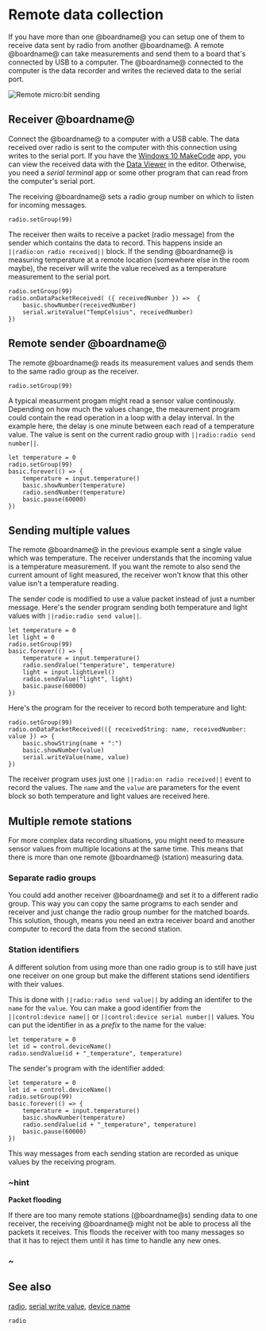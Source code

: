 # Remote data collection

If you have more than one @boardname@ you can setup one of them to receive data sent by radio from another @boardname@. A remote @boardname@ can take measurements and send them to a board that's connected by USB to a computer. The @boardname@ connected to the computer is the data recorder and writes the recieved data to the serial port.

![Remote micro:bit sending](/static/mb/device/data-analysis/radio-zap.jpg)

## Receiver @boardname@

Connect the @boardname@ to a computer with a USB cable. The data received over radio is sent to the computer with this connection using writes to the serial port. If you have the [Windows 10 MakeCode](https://www.microsoft.com/store/apps/9PJC7SV48LCX) app, you can view the received data with the [Data Viewer](./viewing) in the editor. Otherwise, you need a _serial terminal_ app or some other program that can read from the computer's serial port.

The receiving @boardname@ sets a radio group number on which to listen for incoming messages.

```block
radio.setGroup(99)
```

The receiver then waits to receive a packet (radio message) from the sender which contains the data to record. This happens inside an ``||radio:on radio received||`` block. If the sending @boardname@ is measuring temperature at a remote location (somewhere else in the room maybe), the receiver will write the value received as a temperature measurement to the serial port.

```blocks
radio.setGroup(99)
radio.onDataPacketReceived( ({ receivedNumber }) =>  {
    basic.showNumber(receivedNumber)
    serial.writeValue("TempCelsius", receivedNumber)
})
```

## Remote sender @boardname@

The remote @boardname@ reads its measurement values and sends them to the same radio group as the receiver.

```block
radio.setGroup(99)
```
A typical measurment progam might read a sensor value continously. Depending on how much the values change, the meaurement program could contain the read operation in a loop with a delay interval. In the example here, the delay is one minute between each read of a temperature value. The value is sent on the current radio group with ``||radio:radio send number||``.

```blocks
let temperature = 0
radio.setGroup(99)
basic.forever(() => {
    temperature = input.temperature()
    basic.showNumber(temperature)
    radio.sendNumber(temperature)
    basic.pause(60000)
})
```

## Sending multiple values

The remote @boardname@ in the previous example sent a single value which was temperature. The receiver understands that the incoming value is a temperature measurement. If you want the remote to also send the current amount of light measured, the receiver won't know that this other value isn't a temperature reading.

The sender code is modified to use a value packet instead of just a number message. Here's the sender program sending both temperature and light values with ``||radio:radio send value||``.

```blocks
let temperature = 0
let light = 0
radio.setGroup(99)
basic.forever(() => {
    temperature = input.temperature()
    radio.sendValue("temperature", temperature)
    light = input.lightLevel()
    radio.sendValue("light", light)
    basic.pause(60000)
})
```

Here's the program for the receiver to record both temperature and light:

```blocks
radio.setGroup(99)
radio.onDataPacketReceived(({ receivedString: name, receivedNumber: value }) => {
    basic.showString(name + ":")
    basic.showNumber(value)
    serial.writeValue(name, value)
})
```

The receiver program uses just one ``||radio:on radio received||`` event to record the values. The ``name`` and the ``value`` are parameters for the event block so both temperature and light values are received here.

## Multiple remote stations

For more complex data recording situations, you might need to measure sensor values from multiple locations at the same time. This means that there is more than one remote @boardname@ (station) measuring data.

### Separate radio groups

You could add another receiver @boardname@ and set it to a different radio group. This way you can copy the same programs to each sender and receiver and just change the radio group number for the matched boards. This solution, though, means you need an extra receiver board and another computer to record the data from the second station.

### Station identifiers

A different solution from using more than one radio group is to still have just one receiver on one group but make the different stations send identifiers with their values.

This is done with ``||radio:radio send value||`` by adding an identifer to the ``name`` for the ``value``. You can make a good identifier from the ``||control:device name||`` or ``||control:device serial number||`` values. You can put the identifier in as a _prefix_ to the name for the value:

```block
let temperature = 0
let id = control.deviceName()
radio.sendValue(id + "_temperature", temperature)
```

The sender's program with the identifier added:

```blocks
let temperature = 0
let id = control.deviceName()
radio.setGroup(99)
basic.forever(() => {
    temperature = input.temperature()
    basic.showNumber(temperature)
    radio.sendValue(id + "_temperature", temperature)
    basic.pause(60000)
})
```

This way messages from each sending station are recorded as unique values by the receiving program.

### ~hint

**Packet flooding**

If there are too many remote stations (@boardname@s) sending data to one receiver, the receiving @boardname@ might not be able to process all the packets it receives. This floods the receiver with too many messages so that it has to reject them until it has time to handle any new ones.

### ~

## See also

[radio](/reference/radio), [serial write value](/reference/serial/write-value),
[device name](/reference/control/device-name)

```package
radio
```